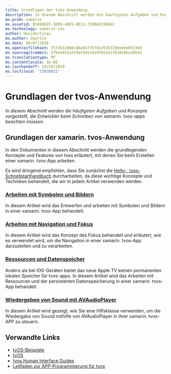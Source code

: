 ```yaml
---
title: Grundlagen der tvos-Anwendung
description: In diesem Abschnitt werden die häufigsten Aufgaben und Konzepte vorgestellt, die Entwickler beim Schreiben von xamarin. tvos-apps beachten müssen.
ms.prod: xamarin
ms.assetid: B245062F-1DD9-4BE5-8E11-728BA3C8AD4C
ms.technology: xamarin-ios
author: davidortinau
ms.author: daortin
ms.date: 06/07/2016
ms.openlocfilehash: 7573e32086c4ba6577bfda701b72bbee0a01536d
ms.sourcegitcommit: 2fbe4932a319af4ebc829f65eb1fb1816ba305d3
ms.translationtype: MT
ms.contentlocale: de-DE
ms.lasthandoff: 10/29/2019
ms.locfileid: "73030831"
---
```

# <a name="tvos-application-fundamentals"></a>Grundlagen der tvos-Anwendung

_In diesem Abschnitt werden die häufigsten Aufgaben und Konzepte vorgestellt, die Entwickler beim Schreiben von xamarin. tvos-apps beachten müssen._

<a name="Xamarin.tvOS-Application-Fundamentals" />

## <a name="xamarintvos-application-fundamentals"></a>Grundlagen der xamarin. tvos-Anwendung

In den Dokumenten in diesem Abschnitt werden die grundlegenden Konzepte und Features von tvos erläutert, mit denen Sie beim Erstellen einer xamarin. tvos-App arbeiten.

Es wird dringend empfohlen, dass Sie zunächst die [Hello-, tvos-Schnellstarthandbuch](~/ios/tvos/get-started/hello-tvos.md) durcharbeiten, da diese wichtige Konzepte und Techniken behandelt, die wir in jedem Artikel verwenden werden.

<a name="Working-with-Icons-and-Images" />

### <a name="working-with-icons-and-imagesiostvosapp-fundamentalsicons-imagesmd"></a>[Arbeiten mit Symbolen und Bildern](~/ios/tvos/app-fundamentals/icons-images.md)

In diesem Artikel wird das Entwerfen und arbeiten mit Symbolen und Bildern in einer xamarin. tvos-App behandelt.

<a name="Working-with-Navigation-and-Focus" />

### <a name="working-with-navigation-and-focusiostvosapp-fundamentalsnavigation-focusmd"></a>[Arbeiten mit Navigation und Fokus](~/ios/tvos/app-fundamentals/navigation-focus.md)

In diesem Artikel wird das Konzept des Fokus behandelt und erläutert, wie es verwendet wird, um die Navigation in einer xamarin. tvos-App darzustellen und zu verarbeiten.

<a name="Resources-and-Data-Storage" />

### <a name="resources-and-data-storageiostvosapp-fundamentalsresources-data-storagemd"></a>[Ressourcen und Datenspeicher](~/ios/tvos/app-fundamentals/resources-data-storage.md)

Anders als bei IOS-Geräten bietet das neue Apple TV keinen permanenten lokalen Speicher für tvos-apps. In diesem Artikel wird das Arbeiten mit Ressourcen und der persistenten Datenspeicherung in einer xamarin. tvos-App behandelt.

<a name="Playing-Sound-with-AVAudioPlayer" />

### <a name="playing-sound-with-avaudioplayeriostvosapp-fundamentalssoundsmd"></a>[Wiedergeben von Sound mit AVAudioPlayer](~/ios/tvos/app-fundamentals/sounds.md)

In diesem Artikel wird gezeigt, wie Sie eine Hilfsklasse verwenden, um die Wiedergabe von Sound mithilfe von AVAudioPlayer in ihrer xamarin. tvos-APP zu steuern.

## <a name="related-links"></a>Verwandte Links

- [tvOS-Beispiele](https://docs.microsoft.com/samples/browse/?products=xamarin&term=Xamarin.iOS+tvOS)
- [tvOS](https://developer.apple.com/tvos/)
- [tvos Human Interface Guides](https://developer.apple.com/tvos/human-interface-guidelines/)
- [Leitfaden zur APP-Programmierung für tvos](https://developer.apple.com/library/prerelease/tvos/documentation/General/Conceptual/AppleTV_PG/)
